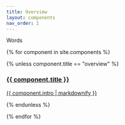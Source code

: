 ```yaml
---
title: Overview
layout: components
nav_order: 1
---
```


Words

<div>
 <div class="category-tiles">
  {% for component in site.components %}
  
  {% unless component.title == "overview" %}
  <div>
    <a href="{{site.baseurl}}{{ component.url }}">
     <div class="category-tiles-thumb"></div>
      <h3>{{ component.title }}</h3>
      <p>{{ component.intro | markdownify }}</p>
    </a>
  </div>
  {% endunless %}
  
  {% endfor %}  
 </div>
</div>
